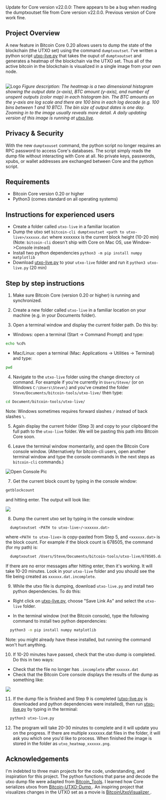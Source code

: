 <!-- ABOUT THE PROJECT -->

Update for Core version v22.0.0: There appears to be a bug when reading the dumptxoutset file from Core version v22.0.0. Previous version of Core work fine.

## Project Overview

A new feature in Bitcoin Core 0.20 allows users to dump the state of the blockchain (the UTXO set) using the command `dumptxoutset`. I've written a python script <a href='https://github.com/Unbesteveable/utxo-live/raw/main/utxo-live.py'>utxo-live.py<a> that takes the ouput of `dumptxoutset` and generates a heatmap of the blockchain via the UTXO set. Thus all of the active bitcoin in the blockchain is visualized in a single image from your own node. 
 
<br>

<img src="https://utxo.live/heatmap_for_github2.png" alt="Logo" >
<em>Figure description: The heatmap is a two dimensional histogram showing the output date (x-axis), BTC amount (y-axis), and number of unspent outputs (color map) in each histogram bin. The BTC amounts on the y-axis are log scale and there are 100 bins in each log decade (e.g. 100 bins between 1 and 10 BTC). The bin size of output dates is one day. Zooming in to the image usually reveals more detail. A daily updating version of this image is running at <a href=https://utxo.live/>utxo.live</a>.</em>


## Privacy & Security

With the new `dumptxouset` command, the python script no longer requires an RPC password to access Core's databases. The script simply reads the dump file without interacting with Core at all. No private keys, passwords, xpubs, or wallet addresses are exchanged between Core and the python script.


<!-- Requirements -->
## Requirements
* Bitcoin Core version 0.20 or higher
* Python3 (comes standard on all operating systems)


## Instructions for experienced users
* Create a folder called `utxo-live` in a familiar location
* Dump the utxo set `bitcoin-cli dumptxoutset <path to utxo-live>/xxxxxx.dat` where xxxxxxx is the current block height (10-20 min)
   (Note: `bitcoin-cli` doesn't ship with Core on Mac OS, use Window->Console instead)
* Install two python dependencies `python3 -m pip install numpy matplotlib` 
* Download <a href='https://github.com/Unbesteveable/utxo-live/raw/main/utxo-live.py'>utxo-live.py<a> to your `utxo-live` folder and run it `python3 utxo-live.py` (20 min)

## Step by step instructions
1. Make sure Bitcoin Core (version 0.20 or higher) is running and synchronized.

2. Create a new folder called `utxo-live` in a familiar location on your machine (e.g. in your Documents folder).

3. Open a terminal window and display the current folder path. Do this by:

  * Windows: open a terminal (Start -> Command Prompt) and type: 
  ```sh
  echo %cd%
  ```
  
  * Mac/Linux: open a terminal (Mac: Applications -> Utilities -> Terminal) and type:
  ```sh
  pwd
  ```
  
4. Navigate to the `utxo-live` folder using the change directory `cd` command. For example if you're currently in `Users/Steve/` (or on Windows `C:\Users\Steve\`) and you've created the folder  `Steve/Documents/bitcoin-tools/utxo-live/` then type: 

  ```sh
  cd Document/bitcoin-tools/utxo-live/
  ```
  Note: Windows sometimes requires forward slashes `/` instead of back slashes `\`.
  
5. Again display the current folder (Step 3) and copy to your clipboard the full path to the `utxo-live` folder. We will be pasting this path into Bitcoin Core soon.

6. Leave the terminal window momentarily, and open the Bitcoin Core console window. (Alternatively for bitcoin-cli users, open another terminal window and type the console commands in the next steps as `bitcoin-cli` commands.)

<img src="https://miro.medium.com/max/1098/1*DEukIfd6csdA6bbl2K5sSg.jpeg" alt="Open Console Pic" >

7. Get the current block count by typing in the console window:

  ```sh
  getblockcount
  ```
  and hitting enter. The output will look like:

<img src="https://utxo.live/getblockcount.png">
 

8. Dump the current utxo set by typing in the console window:

```sh
  dumptxoutset <PATH to utxo-live>/<xxxxxx.dat>
  ```
  where `<PATH to utxo-live>` is copy-pasted from Step 5, and `<xxxxxx.dat>` is the block count. For example if the block count is 678505, the command (for my path) is:

```sh
  dumptxoutset /Users/Steve/Documents/bitcoin-tools/utxo-live/678505.dat
  ```
  If there are no error messages after hitting enter, then it's working. It will take 10-20 minutes. Look in your `utxo-live` folder and you should see the file being created as `xxxxxx.dat.incomplete`.

9. While the utxo file is dumping, download `utxo-live.py` and install two python dependencies. To do this:
 
 * Right click on <a href='https://github.com/Unbesteveable/utxo-live/raw/main/utxo-live.py'>utxo-live.py<a>, choose "Save Link As" and select the `utxo-live` folder.

 * In the terminal window (not the Bitcoin console), type the following command to install two python dependencies:
```sh
  python3 -m pip install numpy matplotlib
  ```

   Note: you might already have these installed, but running the command won't hurt anything.

10. If 10-20 minutes have passed, check that the utxo dump is completed. Do this in two ways:

   * Check that the file no longer has `.incomplete` after `xxxxxx.dat` 
   * Check that the Bitcoin Core console displays the results of the dump as something like:

<img src="https://utxo.live/dump_output2.png">

11. If the dump file is finished and Step 9 is completed (<a href='https://github.com/Unbesteveable/utxo-live/raw/main/utxo-live.py'>utxo-live.py<a> is downloaded and python dependencies were installed), then run <a href='https://github.com/Unbesteveable/utxo-live/raw/main/utxo-live.py'>utxo-live.py<a> by typing in the terminal:

```sh
  python3 utxo-live.py
  ```

12. The program will take 20-30 minutes to complete and it will update you on the progress. If there are multiple xxxxxxx.dat files in the folder, it will ask you which one you'd like to process. When finished the image is stored in the folder as `utxo_heatmap_xxxxxx.png`.


## Acknowledgements

I'm indebted to three main projects for the code, understanding, and inspiration for this project. The python functions that parse and decode the utxo dump file were adapted from <a href='https://github.com/sr-gi/bitcoin_tools'>Bitcoin_Tools<a>. I learned how Core serializes utxos from <a href='https://github.com/in3rsha/bitcoin-utxo-dump'> Bitcoin-UTXO-Dump <a>. An inspiring project that visualizes changes in the UTXO set as a movie is <a href='https://github.com/martinus/BitcoinUtxoVisualizer'> BitcoinUtxoVisualizer <a>.
 
 
 

